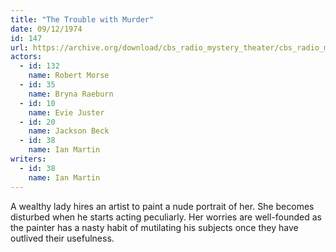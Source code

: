 ```yaml
---
title: "The Trouble with Murder"
date: 09/12/1974
id: 147
url: https://archive.org/download/cbs_radio_mystery_theater/cbs_radio_mystery_theater-0101-0150.zip/cbs_radio_mystery_theater-0101-0150%2Fcbsrmt_0147_the_trouble_with_murder.mp3
actors:  
  - id: 132
    name: Robert Morse  
  - id: 35
    name: Bryna Raeburn  
  - id: 10
    name: Evie Juster  
  - id: 20
    name: Jackson Beck  
  - id: 38
    name: Ian Martin
writers:  
  - id: 38
    name: Ian Martin
---
```

A wealthy lady hires an artist to paint a nude portrait of her. She becomes disturbed when he starts acting peculiarly. Her worries are well-founded as the painter has a nasty habit of mutilating his subjects once they have outlived their usefulness.